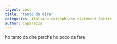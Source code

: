 ```yaml
---
layout: post
title: "tanto da dire"
categories: italiano catchphrase statement tshirt
author: Caparezza
---
```

ho tanto da dire perché ho poco da fare
